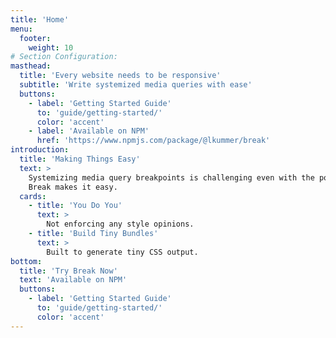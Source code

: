 ```yaml
---
title: 'Home'
menu:
  footer:
    weight: 10
# Section Configuration:
masthead:
  title: 'Every website needs to be responsive'
  subtitle: 'Write systemized media queries with ease'
  buttons:
    - label: 'Getting Started Guide'
      to: 'guide/getting-started/'
      color: 'accent'
    - label: 'Available on NPM'
      href: 'https://www.npmjs.com/package/@lkummer/break'
introduction:
  title: 'Making Things Easy'
  text: >
    Systemizing media query breakpoints is challenging even with the power of modern CSS.
    Break makes it easy.
  cards:
    - title: 'You Do You'
      text: >
        Not enforcing any style opinions.
    - title: 'Build Tiny Bundles'
      text: >
        Built to generate tiny CSS output.
bottom:
  title: 'Try Break Now'
  text: 'Available on NPM'
  buttons:
    - label: 'Getting Started Guide'
      to: 'guide/getting-started/'
      color: 'accent'
---
```

